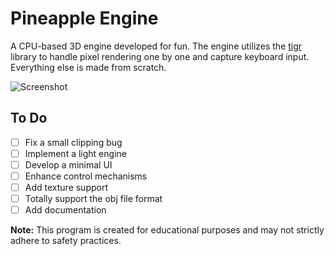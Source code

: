 # Pineapple Engine

A CPU-based 3D engine developed for fun. The engine utilizes the [tigr](https://github.com/erkkah/tigr) library to handle pixel rendering one by one and capture keyboard input. Everything else is made from scratch.

![Screenshot](https://github.com/krek0/pineapple_engine/blob/main/docs/images/car.gif)

## To Do
- [ ] Fix a small clipping bug
- [ ] Implement a light engine
- [ ] Develop a minimal UI
- [ ] Enhance control mechanisms
- [ ] Add texture support
- [ ] Totally support the obj file format
- [ ] Add documentation

**Note:** This program is created for educational purposes and may not strictly adhere to safety practices.
